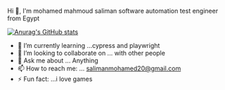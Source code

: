 Hi 👋, I'm mohamed mahmoud saliman
software automation test engineer from Egypt

[![Anurag's GitHub stats](https://github-readme-stats.vercel.app/api?username=pedroSaliman)](https://github.com/anuraghazra/github-readme-stats)


- 🌱 I’m currently learning ...cypress and playwright
- 👯 I’m looking to collaborate on ... with other people
- 💬 Ask me about ... Anything
- 📫 How to reach me: ... salimanmohamed20@gmail.com
- ⚡ Fun fact: ...i love games

